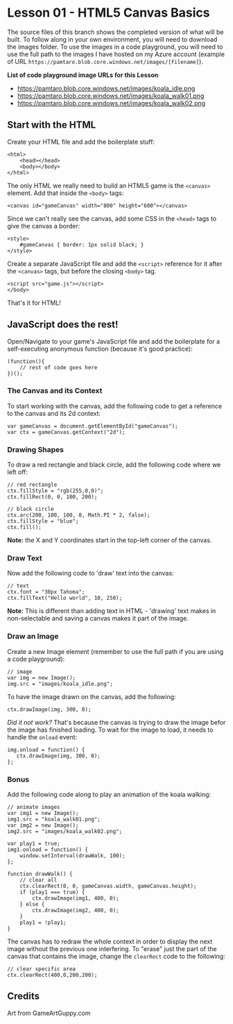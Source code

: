 # Lesson 01 - HTML5 Canvas Basics
The source files of this branch shows the completed version of what will be built. To follow along in your own environment, you will need to download the images folder. To use the images in a code playground, you will need to use the full path to the images I have hosted on my Azure account (example of URL `https://pamtaro.blob.core.windows.net/images/[filename]`).

**List of code playground image URLs for this Lesson**
* https://pamtaro.blob.core.windows.net/images/koala_idle.png
* https://pamtaro.blob.core.windows.net/images/koala_walk01.png
* https://pamtaro.blob.core.windows.net/images/koala_walk02.png

## Start with the HTML
Create your HTML file and add the boilerplate stuff:
```
<html>
    <head></head>
    <body></body>
</html>
```

The only HTML we really need to build an HTML5 game is the `<canvas>` element. Add that inside the `<body>` tags:
```
<canvas id="gameCanvas" width="800" height="600"></canvas>
```

Since we can't really see the canvas, add some CSS in the `<head>` tags to give the canvas a border:
```
<style>
    #gameCanvas { border: 1px solid black; }
</style>
```

Create a separate JavaScript file and add the `<script>` reference for it after the `<canvas>` tags, but before the closing `<body>` tag.
```
<script src="game.js"></script>
</body>
```

That's it for HTML!

## JavaScript does the rest!
Open/Navigate to your game's JavaScript file and add the boilerplate for a self-executing anonymous function (because it's good practice):
```
(function(){
    // rest of code goes here
})();
```

### The Canvas and its Context
To start working with the canvas, add the following code to get a reference to the canvas and its 2d context:
```
var gameCanvas = document.getElementById("gameCanvas");
var ctx = gameCanvas.getContext("2d");
```

### Drawing Shapes
To draw a red rectangle and black circle, add the following code where we left off:
```
// red rectangle
ctx.fillStyle = "rgb(255,0,0)";
ctx.fillRect(0, 0, 100, 200);

// black circle
ctx.arc(200, 100, 100, 0, Math.PI * 2, false);
ctx.fillStyle = "blue";
ctx.fill();
```
**Note:** the X and Y coordinates start in the top-left corner of the canvas.

### Draw Text
Now add the following code to 'draw' text into the canvas:
```
// text
ctx.font = "30px Tahoma";
ctx.fillText("Hello world", 10, 250);
```

**Note:** This is different than adding text in HTML - 'drawing' text makes in non-selectable and saving a canvas makes it part of the image.

### Draw an Image
Create a new Image element (remember to use the full path if you are using a code playground):
```
// image
var img = new Image();
img.src = "images/koala_idle.png";
```
To have the image drawn on the canvas, add the following:
```
ctx.drawImage(img, 300, 0);
```

_Did it not work?_ That's because the canvas is trying to draw the image befor the image has finished loading. To wait for the image to load, it needs to handle the `onload` event:
 ```
img.onload = function() {
    ctx.drawImage(img, 300, 0);
};
```

### Bonus
Add the following code along to play an animation of the koala walking:
```
// animate images
var img1 = new Image();
img1.src = "koala_walk01.png";
var img2 = new Image();
img2.src = "images/koala_walk02.png";

var play1 = true;
img1.onload = function() {
    window.setInterval(drawWalk, 100);
};

function drawWalk() {
    // clear all
    ctx.clearRect(0, 0, gameCanvas.width, gameCanvas.height);
    if (play1 === true) {
        ctx.drawImage(img1, 400, 0);
    } else {
        ctx.drawImage(img2, 400, 0);
    }
    play1 = !play1;
}
```
The canvas has to redraw the whole context in order to display the next image without the previous one interfering. To "erase" just the part of the canvas that contains the image, change the `clearRect` code to the following:
```
// clear specific area
ctx.clearRect(400,0,200,200);
```

## Credits
Art from GameArtGuppy.com
